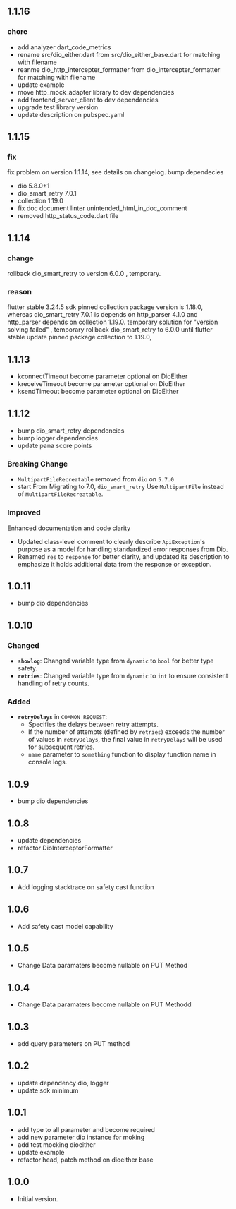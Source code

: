 ## 1.1.16

### chore

- add analyzer dart_code_metrics
- rename src/dio_either.dart from src/dio_either_base.dart for matching with filename
- reanme dio_http_intercepter_formatter from dio_intercepter_formatter for matching with filename
- update example
- move http_mock_adapter library to dev dependencies
- add frontend_server_client to dev dependencies
- upgrade test library version
- update description on pubspec.yaml

## 1.1.15

### fix

fix problem on version 1.1.14, see details on changelog.
bump dependecies

- dio 5.8.0+1
- dio_smart_retry 7.0.1
- collection 1.19.0
- fix doc document linter unintended_html_in_doc_comment
- removed http_status_code.dart file

## 1.1.14

### change

rollback dio_smart_retry to version 6.0.0 , temporary.

### reason

flutter stable 3.24.5 sdk pinned collection package version is 1.18.0,
whereas dio_smart_retry 7.0.1 is depends on http_parser 4.1.0 and http_parser depends on collection 1.19.0.
temporary solution for "version solving failed" , temporary rollback dio_smart_retry to 6.0.0 until flutter stable
update pinned package collection to 1.19.0,

## 1.1.13

- kconnectTimeout become parameter optional on DioEither
- kreceiveTimeout become parameter optional on DioEither
- ksendTimeout become parameter optional on DioEither

## 1.1.12

- bump dio_smart_retry dependencies
- bump logger dependencies
- update pana score points

### Breaking Change

- `MultipartFileRecreatable` removed from `dio` on `5.7.0`
- start From Migrating to 7.0, `dio_smart_retry` Use `MultipartFile` instead of `MultipartFileRecreatable`.

### Improved

Enhanced documentation and code clarity

- Updated class-level comment to clearly describe `ApiException`'s purpose as a model for handling standardized error responses from Dio.
- Renamed `res` to `response` for better clarity, and updated its description to emphasize it holds additional data from the response or exception.

## 1.0.11

- bump dio dependencies

## 1.0.10

### Changed

- **`showlog`**: Changed variable type from `dynamic` to `bool` for better type safety.
- **`retries`**: Changed variable type from `dynamic` to `int` to ensure consistent handling of retry counts.

### Added

- **`retryDelays`** in `COMMON REQUEST`:
  - Specifies the delays between retry attempts.
  - If the number of attempts (defined by `retries`) exceeds the number of values in `retryDelays`, the final value in `retryDelays` will be used for subsequent retries.
  - `name` parameter to `something` function to display function name in console logs.

## 1.0.9

- bump dio dependencies

## 1.0.8

- update dependencies
- refactor DioInterceptorFormatter

## 1.0.7

- Add logging stacktrace on safety cast function

## 1.0.6

- Add safety cast model capability

## 1.0.5

- Change Data paramaters become nullable on PUT Method

## 1.0.4

- Change Data paramaters become nullable on PUT Methodd

## 1.0.3

- add query parameters on PUT method

## 1.0.2

- update dependency dio, logger
- update sdk minimum

## 1.0.1

- add type to all parameter and become required
- add new parameter dio instance for moking
- add test mocking dioeither
- update example
- refactor head, patch method on dioeither base

## 1.0.0

- Initial version.
